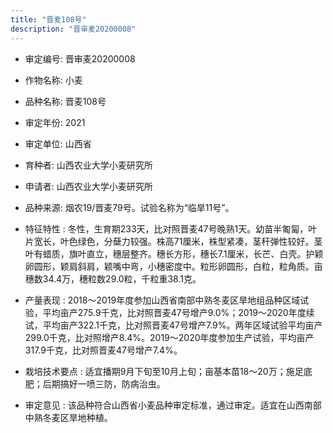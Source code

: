 ```yaml
---
title: "晋麦108号"
description: "晋审麦20200008"
---
```

* 审定编号:  晋审麦20200008

*  作物名称:  小麦

*  品种名称:  晋麦108号

*  审定年份:  2021

*  审定单位:  山西省

* 育种者:  山西农业大学小麦研究所

*  申请者:  山西农业大学小麦研究所

*  品种来源:  烟农19/晋麦79号。试验名称为“临旱11号”。

*  特征特性 : 
冬性，生育期233天，比对照晋麦47号晚熟1天。幼苗半匍匐，叶片宽长，叶色绿色，分蘖力较强。株高71厘米，株型紧凑，茎秆弹性较好。茎叶有蜡质，旗叶直立，穗层整齐。穗长方形，穗长7.1厘米，长芒、白壳。护颖卵圆形，颖肩斜肩，颖嘴中弯，小穗密度中。粒形卵圆形，白粒，粒角质。亩穗数34.4万，穗粒数29.0粒，千粒重38.1克。
 
*  产量表现 : 
2018～2019年度参加山西省南部中熟冬麦区旱地组品种区域试验，平均亩产275.9千克，比对照晋麦47号增产9.0%；2019～2020年度续试，平均亩产322.1千克，比对照晋麦47号增产7.9%。两年区域试验平均亩产299.0千克，比对照增产8.4%。2019～2020年度参加生产试验，平均亩产317.9千克，比对照晋麦47号增产7.4%。

*  栽培技术要点 : 
适宜播期9月下旬至10月上旬；亩基本苗18～20万；施足底肥；后期搞好一喷三防，防病治虫。

*  审定意见 : 
该品种符合山西省小麦品种审定标准，通过审定。适宜在山西南部中熟冬麦区旱地种植。
